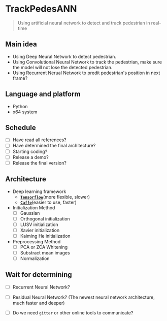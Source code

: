# TrackPedesANN
> Using artificial neural network to detect and track pedestrian in real-time

## Main idea
- Using Deep Neural Network to detect pedestrian.
- Using Convolutional Neural Network to track the pedestrian, make sure the model will not lose the detected pedestrian.
- Using Recurrent Nerual Network to predit pedestrian's position in next frame?

## Language and platform
- Python
- x64 system

## Schedule
- [ ] Have read all references?
- [ ] Have determined the final architecture?
- [ ] Starting coding?
- [ ] Release a demo?
- [ ] Release the final version?

## Architecture
* Deep learning framework
  - [**`Tensorflow`**](https://github.com/tensorflow/tensorflow)(more flexible, slower) 
  - [**`Caffe`**](https://github.com/BVLC/caffe)(easier to use, faster)
* Initialization Method
  - [ ] Gaussian
  - [ ] Orthogonal initialization
  - [ ] LUSV initialization
  - [ ] Xavier initialization
  - [ ] Kaiming He initialization
* Preprocessing Method
  - [ ] PCA or ZCA Whitening
  - [ ] Substract mean images
  - [ ] Normalization

## Wait for determining
* [ ] Recurrent Neural Network?
* [ ] Residual Neural Network? (The newest neural network architecture, much faster and deeper)
* [ ] Do we need `gitter` or other online tools to communicate?

